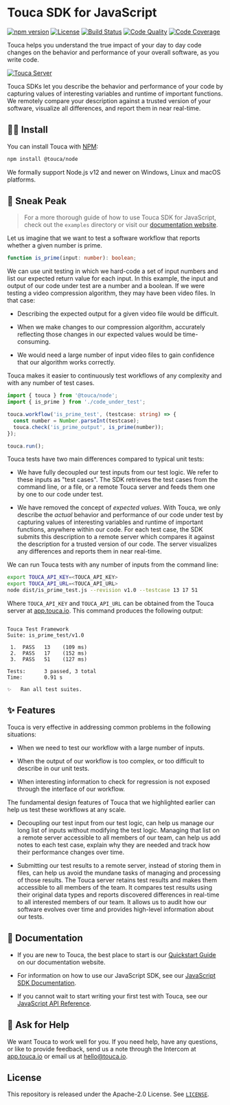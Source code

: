 # Touca SDK for JavaScript

[![npm version](https://img.shields.io/npm/v/@touca/node?color=blue)](https://www.npmjs.com/package/@touca/node)
[![License](https://img.shields.io/github/license/trytouca/touca-js?color=blue)](https://github.com/trytouca/touca-js/blob/main/LICENSE)
[![Build Status](https://img.shields.io/github/workflow/status/trytouca/touca-js/touca-js-main)](https://github.com/trytouca/touca-js/actions)
[![Code Quality](https://img.shields.io/codacy/grade/dca09feb49f142468bdd864a8015a53f)](https://app.codacy.com/gh/trytouca/touca-js)
[![Code Coverage](https://img.shields.io/codecov/c/github/trytouca/touca-js)](https://app.codecov.io/gh/trytouca/touca-js)

Touca helps you understand the true impact of your day to day code changes on
the behavior and performance of your overall software, as you write code.

[![Touca Server](https://touca-public-assets.s3.us-east-2.amazonaws.com/touca-screenshot-suite-page.jpg)](https://touca-public-assets.s3.us-east-2.amazonaws.com/touca-screenshot-suite-page.jpg)

Touca SDKs let you describe the behavior and performance of your code by
capturing values of interesting variables and runtime of important functions. We
remotely compare your description against a trusted version of your software,
visualize all differences, and report them in near real-time.

## 🧑‍🔧 Install

You can install Touca with [NPM][npm]:

```bash
npm install @touca/node
```

We formally support Node.js v12 and newer on Windows, Linux and macOS platforms.

## 👀 Sneak Peak

> For a more thorough guide of how to use Touca SDK for JavaScript, check out
> the `examples` directory or visit our [documentation website](https://touca.io/docs).

Let us imagine that we want to test a software workflow that reports whether a
given number is prime.

```ts
function is_prime(input: number): boolean;
```

We can use unit testing in which we hard-code a set of input numbers and list
our expected return value for each input. In this example, the input and output
of our code under test are a number and a boolean. If we were testing a video
compression algorithm, they may have been video files. In that case:

- Describing the expected output for a given video file would be difficult.

- When we make changes to our compression algorithm, accurately reflecting those
  changes in our expected values would be time-consuming.

- We would need a large number of input video files to gain confidence that our
  algorithm works correctly.

Touca makes it easier to continuously test workflows of any complexity and with
any number of test cases.

```ts
import { touca } from '@touca/node';
import { is_prime } from './code_under_test';

touca.workflow('is_prime_test', (testcase: string) => {
  const number = Number.parseInt(testcase);
  touca.check('is_prime_output', is_prime(number));
});

touca.run();
```

Touca tests have two main differences compared to typical unit tests:

- We have fully decoupled our test inputs from our test logic. We refer to these
  inputs as "test cases". The SDK retrieves the test cases from the command
  line, or a file, or a remote Touca server and feeds them one by one to our
  code under test.

- We have removed the concept of _expected values_. With Touca, we only describe
  the _actual_ behavior and performance of our code under test by capturing
  values of interesting variables and runtime of important functions, anywhere
  within our code. For each test case, the SDK submits this description to a
  remote server which compares it against the description for a trusted version
  of our code. The server visualizes any differences and reports them in near
  real-time.

We can run Touca tests with any number of inputs from the command line:

```bash
export TOUCA_API_KEY=<TOUCA_API_KEY>
export TOUCA_API_URL=<TOUCA_API_URL>
node dist/is_prime_test.js --revision v1.0 --testcase 13 17 51
```

Where `TOUCA_API_KEY` and `TOUCA_API_URL` can be obtained from the Touca server
at [app.touca.io](https://app.touca.io). This command produces the following
output:

```text

Touca Test Framework
Suite: is_prime_test/v1.0

 1.  PASS   13    (109 ms)
 2.  PASS   17    (152 ms)
 3.  PASS   51    (127 ms)

Tests:      3 passed, 3 total
Time:       0.91 s

✨   Ran all test suites.

```

## ✨ Features

Touca is very effective in addressing common problems in the following
situations:

- When we need to test our workflow with a large number of inputs.

- When the output of our workflow is too complex, or too difficult to describe
  in our unit tests.

- When interesting information to check for regression is not exposed through
  the interface of our workflow.

The fundamental design features of Touca that we highlighted earlier can help us
test these workflows at any scale.

- Decoupling our test input from our test logic, can help us manage our long
  list of inputs without modifying the test logic. Managing that list on a
  remote server accessible to all members of our team, can help us add notes to
  each test case, explain why they are needed and track how their performance
  changes over time.

- Submitting our test results to a remote server, instead of storing them in
  files, can help us avoid the mundane tasks of managing and processing of those
  results. The Touca server retains test results and makes them accessible to
  all members of the team. It compares test results using their original data
  types and reports discovered differences in real-time to all interested
  members of our team. It allows us to audit how our software evolves over time
  and provides high-level information about our tests.

## 📖 Documentation

- If you are new to Touca, the best place to start is our [Quickstart
  Guide][docs-quickstart] on our documentation website.

- For information on how to use our JavaScript SDK, see our [JavaScript SDK
  Documentation][docs-js].

- If you cannot wait to start writing your first test with Touca, see our
  [JavaScript API Reference][docs-js-api].

## 🙋 Ask for Help

We want Touca to work well for you. If you need help, have any questions, or
like to provide feedback, send us a note through the Intercom at
[app.touca.io](https://app.touca.io) or email us at <hello@touca.io>.

## License

This repository is released under the Apache-2.0 License. See
[`LICENSE`][license].

[calendly]: https://calendly.com/ghorbanzade/30min
[license]: https://github.com/trytouca/touca-js/blob/main/LICENSE
[npm]: https://npmjs.com/package/@touca/node
[docs-quickstart]: https://touca.io/docs/basics/quickstart
[docs-js]: https://touca.io/docs/sdk/javascript/quickstart
[docs-js-api]: https://app.touca.io/docs/clients/js/api.html
